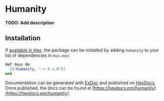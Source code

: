 # Humanity

**TODO: Add description**

## Installation

If [available in Hex](https://hex.pm/docs/publish), the package can be installed
by adding `humanity` to your list of dependencies in `mix.exs`:

```elixir
def deps do
  [{:humanity, "~> 0.1.0"}]
end
```

Documentation can be generated with [ExDoc](https://github.com/elixir-lang/ex_doc)
and published on [HexDocs](https://hexdocs.pm). Once published, the docs can
be found at [https://hexdocs.pm/humanity](https://hexdocs.pm/humanity).


